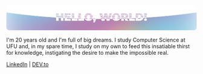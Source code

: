 ![Header](https://raw.githubusercontent.com/lucasmc64/lucasmc64/master/assets/header.png)

I'm 20 years old and I'm full of big dreams. I study Computer Science at UFU and, in my spare time, I study on my own to feed this insatiable thirst for knowledge, instigating the desire to make the impossible real.

[LinkedIn](https://www.linkedin.com/in/lucasmc64) | [DEV.to](https://dev.to/lucasmc64)
